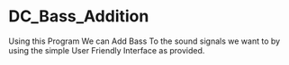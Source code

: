 # DC_Bass_Addition
Using this Program We can Add Bass To the sound signals we want to by using the simple User Friendly Interface as provided.
